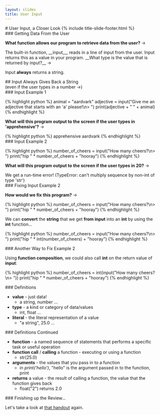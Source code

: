 ```yaml
---
layout: slides
title: User Input 
---
```


<section markdown="block" class="title-slide">
# User Input, a Closer Look
{% include title-slide-footer.html %}
</section>

<section markdown="block">
### Getting Data From the User

__What function allows our program to retrieve data from the user?__ &rarr;

<div class="incremental" markdown="block">
The built-in function, __input__, reads in a line of input from the user.  Input returns this as a value in your program.  __What type is the value that is returned by input?__ &rarr;

Input __always__ returns a string.
</div>
</section>

<section markdown="block">
## Input Always Gives Back a String

<aside>(even if the user types in a number &rarr;)</aside>

</section>

<section markdown="block">
###  Input Example 1

{% highlight python %}
animal = "aardvark"
adjective = input("Give me an adjective that starts with an 'a' please!\n> ")
print(adjective + " " + animal)
{% endhighlight %}

__What will this program output to the screen if the user types in 'apprehensive'?__ &rarr;

<div class="incremental" markdown="block">
{% highlight python %}
apprehensive aardvark
{% endhighlight %}
</div>
</section>

<section markdown="block">
###  Input Example 2

{% highlight python %}
number_of_cheers = input("How many cheers?\n> ")
print("hip " * number_of_cheers + "hooray")
{% endhighlight %}

__What will this program output to the screen if the user types in 20?__ &rarr;

<div class="incremental" markdown="block">
We get a run-time error! (TypeError: can't multiply sequence by non-int of type 'str')
</div>
</section>

<section markdown="block">
###  Fixing Input Example 2

__How would we fix this program?__ &rarr;

{% highlight python %}
number_of_cheers = input("How many cheers?\n> ")
print("hip " * number_of_cheers + "hooray")
{% endhighlight %}

<div class="incremental" markdown="block">

We can __convert__ the __string__ that we get __from input__ into an __int__ by using the __int__ function...

{% highlight python %}
number_of_cheers = input("How many cheers?\n> ")
print("hip " * int(number_of_cheers) + "hooray")
{% endhighlight %}
</div>

</section>

<section markdown="block">
###  Another Way to Fix Example 2

Using __function composition__, we could also call __int__ on the return value of __input__:

{% highlight python %}
number_of_cheers = int(input("How many cheers?\n> "))
print("hip " * number_of_cheers + "hooray")
{% endhighlight %}

</section>


<section markdown="block">
### Definitions

* __value__ - just data!  
	* a string, number ...
* __type__ - a kind or category of data/values
	* int, float ...
* __literal__ - the literal representation of a value
	* "a string", 25.0 ...
</section>

<section markdown="block">
### Definitions Continued

* __function__ - a named sequence of statements that performs a specific task or useful operation
* __function call__ / __calling__ a function - executing or using a function
	* str(25.0)
* __arguments__ - the values that you pass in to a function
	* in _print('hello')_, "hello" is the argument passed in to the function, print 
* __returns__ a value - the result of calling a function, the value that the function gives back
	* float("2") returns 2.0
</section>

<section markdown="block">
### Finishing up the Review...

Let's take a look at [that handout](../../resources/handouts/class03/types-variables-operators-comments.pdf) again.
</section>

